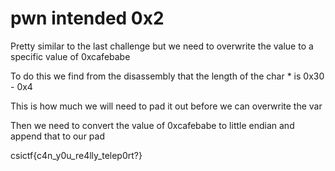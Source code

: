 # pwn intended 0x2

Pretty similar to the last challenge but we need to overwrite 
the value to a specific value of 0xcafebabe

To do this we find from the disassembly that the length of the char * is 
0x30 - 0x4

This is how much we will need to pad it out before we can overwrite the var

Then we need to convert the value of 0xcafebabe to little endian and append that to our pad 

csictf{c4n_y0u_re4lly_telep0rt?}
